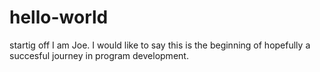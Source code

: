 # hello-world
startig off
I am Joe.
I would like to say this is the beginning of hopefully a succesful journey in program development.
